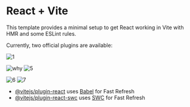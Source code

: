 # React + Vite

This template provides a minimal setup to get React working in Vite with HMR and some ESLint rules.

Currently, two official plugins are available:



![1](https://github.com/razieshahbazi/khodroshop/assets/109855825/721bdadc-3be4-437e-aed1-4572ec4b6bd9)

![why](https://github.com/razieshahbazi/khodroshop/assets/109855825/55680de3-4f52-4fb0-ba3a-b1b449549be8)
![5](https://github.com/razieshahbazi/khodroshop/assets/109855825/42f75f0c-9c6f-4d0f-8ae5-e88e1d3c13ef)

![6](https://github.com/razieshahbazi/khodroshop/assets/109855825/8a6560a7-5ce5-4ed1-b516-ee4c0ce5d1ac)
![7](https://github.com/razieshahbazi/khodroshop/assets/109855825/eb951ad8-5a1f-4ba5-98f3-01c438830018)







- [@vitejs/plugin-react](https://github.com/vitejs/vite-plugin-react/blob/main/packages/plugin-react/README.md) uses [Babel](https://babeljs.io/) for Fast Refresh
- [@vitejs/plugin-react-swc](https://github.com/vitejs/vite-plugin-react-swc) uses [SWC](https://swc.rs/) for Fast Refresh
